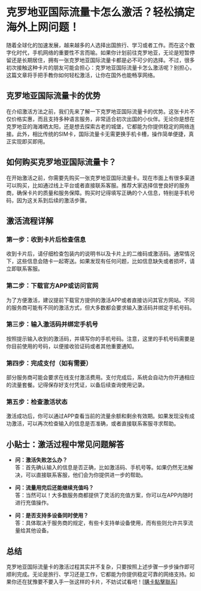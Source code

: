 # 克罗地亚国际流量卡怎么激活？轻松搞定海外上网问题！

随着全球化的加速发展，越来越多的人选择出国旅行、学习或者工作。而在这个数字化时代，手机网络的重要性不言而喻。如果你计划前往克罗地亚，无论是短暂停留还是长期居住，拥有一张克罗地亚国际流量卡都是必不可少的选择。不过，很多初次接触这种卡片的朋友可能会担心：克罗地亚国际流量卡怎么激活呢？别担心，这篇文章将手把手教你如何轻松激活，让你在国外也能畅享网络。

## 克罗地亚国际流量卡的优势

在介绍激活方法之前，我们先来了解一下克罗地亚国际流量卡的优势。这张卡片不仅价格实惠，而且支持多种语言服务，非常适合初次出国的小伙伴。无论你是想在克罗地亚的海滩晒太阳，还是想去探索古老的城堡，它都能为你提供稳定的网络连接。此外，相比传统的SIM卡，国际流量卡无需更换手机卡槽，操作简单便捷，真正实现即买即用。

## 如何购买克罗地亚国际流量卡？

在开始激活之前，你需要先购买一张克罗地亚国际流量卡。现在市面上有很多渠道可以购买，比如通过线上平台或者直接联系客服。推荐大家选择信誉良好的服务商，确保卡片的质量和服务保障。购买时记得填写正确的个人信息，特别是手机号码，因为这关系到后续的激活步骤。

## 激活流程详解

### 第一步：收到卡片后检查信息

收到卡片后，请仔细检查包装内的说明书以及卡片上的二维码或激活码。通常情况下，这些信息会随卡一起寄送。如果发现有任何问题，比如信息缺失或者损坏，请立即联系客服。

### 第二步：下载官方APP或访问官网

为了方便激活，建议提前下载官方提供的激活APP或者直接访问其官方网站。不同的服务商可能有不同的激活方式，但大多数都会要求输入激活码并绑定手机号码。

### 第三步：输入激活码并绑定手机号

按照提示输入收到的激活码，并填写你的手机号码。注意，这里的手机号码需要是你目前使用的号码，以便接收验证码或者其他重要通知。

### 第四步：完成支付（如有需要）

部分服务商可能会要求在线支付激活费用。支付完成后，系统会自动为你开通相应的流量套餐。记得保存好支付凭证，以备后续查询使用记录。

### 第五步：检查激活状态

激活成功后，你可以通过APP查看当前的流量余额和剩余有效期。如果发现没有成功激活，可以再次检查输入的信息是否准确，或者直接联系客服寻求帮助。

## 小贴士：激活过程中常见问题解答

- **问：激活失败怎么办？**  
  答：首先确认输入的信息是否正确，比如激活码、手机号等。如果仍然无法解决，可以直接联系客服，他们会为你提供进一步的帮助。
  
- **问：流量用完后还能继续充值吗？**  
  答：当然可以！大多数服务商都提供了灵活的充值方案，你可以在APP内随时进行充值操作。

- **问：是否支持多设备同时使用？**  
  答：具体取决于服务商的规定，有些卡支持单设备使用，而有些则允许共享流量给其他设备。

## 总结

克罗地亚国际流量卡的激活过程其实并不复杂，只要按照上述步骤一步步操作即可顺利完成。无论是旅行、学习还是工作，它都能为你提供稳定可靠的网络支持。如果你还在犹豫要不要入手一张这样的卡片，不妨试试看吧！[[購卡點擊聯系](https://t.me/s/esim1088)]
